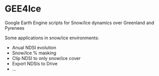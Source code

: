 # GEE4Ice
Google Earth Engine scripts for Snow/Ice dynamics over Greenland and Pyrenees

Some applications in snow/ice environments:
 - Anual NDSI evolution
 - Snow/Ice % masking 
 - Clip NDSI to only snow/ice cover
 - Export NDSIs to Drive
 - ...
